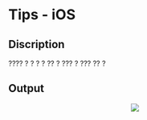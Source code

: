 
# Tips - iOS

## Discription

???? ? ? ? ? ?? ? ??? ? ??? ?? ?

## Output

<div align="center">
    <img src="https://user-images.githubusercontent.com/35194820/79035358-a47d4380-7bf8-11ea-8c1d-8ac37f691660.gif"
    />
</div>